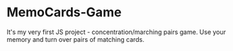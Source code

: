 # MemoCards-Game
It's my very first JS project - concentration/marching pairs game. Use your memory and turn over pairs of matching cards.
